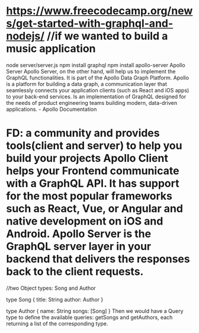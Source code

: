 https://www.freecodecamp.org/news/get-started-with-graphql-and-nodejs/
//if we wanted to build a music application
===================
node server/server.js
npm install graphql
npm install apollo-server
Apollo Server
Apollo Server, on the other hand, will help us to implement the GraphQL functionalities. It is part of the Apollo Data Graph Platform.
Apollo is a platform for building a data graph, a communication layer that seamlessly connects your application clients (such as React and iOS apps) to your back-end services. Is an implementation of GraphQL designed for the needs of product engineering teams building modern, data-driven applications. - Apollo Documentation

FD: a community and provides tools(client and server) to help you build your projects
Apollo Client helps your Frontend communicate with a GraphQL API. It has support for the most popular frameworks such as React, Vue, or Angular and native development on iOS and Android.
Apollo Server is the GraphQL server layer in your backend that delivers the responses back to the client requests.
===================

//two Object types: Song and Author

type Song {
  title: String
  author: Author
}

type Author {
  name: String
  songs: [Song]
}
Then we would have a Query type to define the available queries: getSongs and getAuthors, each returning a list of the corresponding type.